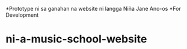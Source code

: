 *Prototype ni sa ganahan na website ni langga Niña Jane Ano-os
*For Development

# ni-a-music-school-website
